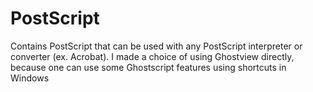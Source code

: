 # PostScript
Contains PostScript that can be used with any PostScript interpreter or converter (ex. Acrobat). I made a choice of using  Ghostview  directly, because one can use some Ghostscript features using shortcuts in Windows
